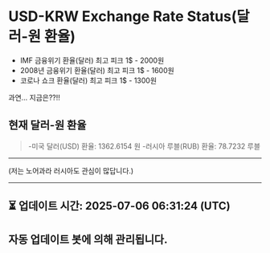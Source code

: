 


# USD-KRW Exchange Rate Status(달러-원 환율)

* IMF 금융위기 환율(달러) 최고 피크 1$ - 2000원
* 2008년 금융위기 환율(달러) 최고 피크 1$ - 1600원
* 코로나 쇼크 환율(달러) 최고 피크 1$ - 1300원



과연... 지금은??!!


## 현재 달러-원 환율
> -미국 달러(USD) 환율: 1362.6154 원 
-러시아 루블(RUB) 환율: 78.7232 루블


---
(저는 노어과라 러시아도 관심이 많답니다.)

---

⏳ 업데이트 시간: 2025-07-06 06:31:24 (UTC)
---
자동 업데이트 봇에 의해 관리됩니다.
---

